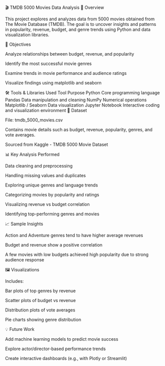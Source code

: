 🎬 TMDB 5000 Movies Data Analysis
📘 Overview

This project explores and analyzes data from 5000 movies obtained from The Movie Database (TMDB).
The goal is to uncover insights and patterns in popularity, revenue, budget, and genre trends using Python and data visualization libraries.

🧠 Objectives

Analyze relationships between budget, revenue, and popularity

Identify the most successful movie genres

Examine trends in movie performance and audience ratings

Visualize findings using matplotlib and seaborn

🛠️ Tools & Libraries Used
Tool	Purpose
Python	Core programming language
Pandas	Data manipulation and cleaning
NumPy	Numerical operations
Matplotlib / Seaborn	Data visualization
Jupyter Notebook	Interactive coding and visualization environment
📂 Dataset

File: tmdb_5000_movies.csv

Contains movie details such as budget, revenue, popularity, genres, and vote averages.

Sourced from Kaggle - TMDB 5000 Movie Dataset

📊 Key Analysis Performed

Data cleaning and preprocessing

Handling missing values and duplicates

Exploring unique genres and language trends

Categorizing movies by popularity and ratings

Visualizing revenue vs budget correlation

Identifying top-performing genres and movies

📈 Sample Insights

Action and Adventure genres tend to have higher average revenues

Budget and revenue show a positive correlation

A few movies with low budgets achieved high popularity due to strong audience response

🖼️ Visualizations

Includes:

Bar plots of top genres by revenue

Scatter plots of budget vs revenue

Distribution plots of vote averages

Pie charts showing genre distribution

💡 Future Work

Add machine learning models to predict movie success

Explore actor/director-based performance trends

Create interactive dashboards (e.g., with Plotly or Streamlit)
